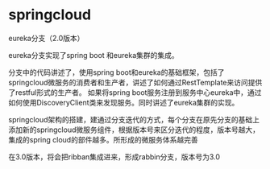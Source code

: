 # springcloud

eureka分支（2.0版本）

eureka分支实现了spring boot 和eureka集群的集成。

分支中的代码讲述了，使用spring boot和eureka的基础框架，包括了springcloud微服务的消费者和生产者，讲述了如何通过RestTemplate来访问提供了restful形式的生产者。
如果将spring boot服务注册到服务中心eureka中，通过如何使用DiscoveryClient类来发现服务。同时讲述了eureka集群的实现。

springcloud架构的搭建，建通过分支迭代的方式，每个分支在原先分支的基础上添加新的springcloud微服务组件，根据版本号来区分迭代的程度，版本号越大，集成的spring cloud的部件越多。所形成的微服务体系越完善

在3.0版本，将会把ribban集成进来，形成rabbin分支，版本号为3.0
